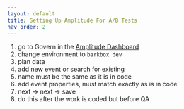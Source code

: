 ```yaml
---
layout: default
title: Setting Up Amplitude For A/B Tests
nav_order: 2
---
```


1. go to Govern in the [Amplitude Dashboard](https://analytics.amplitude.com/bark/workspace)
2. change environment to `barkbox dev`
3. plan data
4. add new event or search for existing
5. name must be the same as it is in code
6. add event properties, must match exactly as is in code
7. next -> next -> save
8. do this after the work is coded but before QA